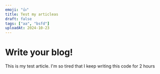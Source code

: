 ```yaml
---
emoji: "👍"
title: Test my articleas
draft: false
tags: ["aa", "bsfd"]
uploadAt: 2024-10-23
---
```

# Write your blog!
This is my test article.
I'm so tired that I keep writing this code for 2 hours